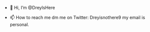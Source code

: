- 👋 Hi, I’m @DreyIsHere

- 📫 How to reach me dm me on Twitter: Dreyisnothere9 my email is personal.


<!---
DreyIsHere/DreyIsHere is a ✨ special ✨ repository because its `README.md` (this file) appears on your GitHub profile.
You can click the Preview link to take a look at your changes.
--->
